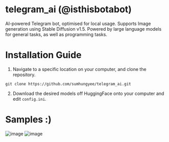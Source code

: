 # telegram_ai (@isthisbotabot)
AI-powered Telegram bot, optimised for local usage. Supports Image generation using Stable Diffusion v1.5.
Powered by large language models for general tasks, as well as programming tasks.

# Installation Guide
1. Navigate to a specific location on your computer, and clone the repository.
```
git clone https://github.com/sumhungyee/telegram_ai.git
```
2. Download the desired models off HuggingFace onto your computer and edit `config.ini`.

# Samples :)
![image](https://github.com/sumhungyee/telegram_ai/assets/113227987/607812c8-9180-40f9-8240-c90c90430968)
![image](https://github.com/sumhungyee/telegram_ai/assets/113227987/85fbee65-87ad-4ea3-941a-8a32e87caaf5)


